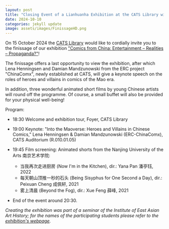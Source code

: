 ```yaml
---
layout: post
title: "Closing Event of a Lianhuanha Exhibition at the CATS Library with ChinaComx"
date: 2024-10-10
categories: jekyll update
image: assets/images/FinissageHD.png
---
```


On 15 October 2024 the [CATS Library](https://www.cats.uni-heidelberg.de/library/) would like to cordially invite you to the finissage of our exhibition ["Comics from China: Entertainment – Realities – Propaganda?"](https://www.cats.uni-heidelberg.de/bibliothek/ausstellungen/comics.html)! 

The finissage offers a last opportunity to view the exhibition, after which Lena Henningsen and Damian Mandzunowski from the ERC project "ChinaComx", newly established at CATS, will give a keynote speech on the roles of heroes and villains in comics of the Mao era.

In addition, three wonderful animated short films by young Chinese artists will round off the programme. Of course, a small buffet will also be provided for your physical well-being!

Program:
- 18:30     Welcome and exhibition tour, Foyer, CATS Library
- 19:00     Keynote: "Into the Maoverse: Heroes and Villains in Chinese Comics," Lena Henningsen & Damian Mandzunowski (ERC-ChinaComx), CATS Auditorium (R.010.01.05)
- 19:45     Film screening: Animated shorts from the Nanjing University of the Arts 南京艺术学院:
    - 当我再次走进厨房 (Now I'm in the Kitchen), dir.: Yana Pan 潘亭钰, 2022
    - 每天朝山顶推一秒的石头 (Being Sisyphus for One Second a Day), dir.: Peixuan Cheng 成佩轩, 2021
    - 雾上清晨 (Beyond the Fog), dir.: Xue Feng 薛峰, 2021
 
- End of the event around 20:30.

*Creating the exhibition was part of a seminar of the Institute of East Asian Art History; for the names of the participating students please refer to the [exhibition's webpage](https://www.cats.uni-heidelberg.de/bibliothek/ausstellungen/comics.html).*